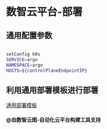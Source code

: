 # 数智云平台-部署

## 通用配置参数

```bash

setConfig k8s
SERVICE=argo
NAMESPACE=argo
HOSTS=${controlPlaneEndpointIP}
```

## 利用通用部署模板进行部署

[通用部署模板](deployYamlService.md)

#### @由数智云图-自动化云平台构建工具支持